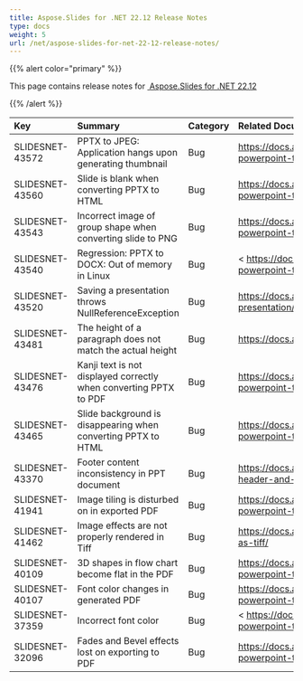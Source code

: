 ```yaml
---
title: Aspose.Slides for .NET 22.12 Release Notes
type: docs
weight: 5
url: /net/aspose-slides-for-net-22-12-release-notes/
---
```


{{% alert color="primary" %}} 

This page contains release notes for [ Aspose.Slides for .NET 22.12](https://www.nuget.org/packages/Aspose.Slides.NET/)

{{% /alert %}} 

|**Key**|**Summary**|**Category**|**Related Documentation**|
| :- | :- | :- | :- |
|SLIDESNET-43572|PPTX to JPEG: Application hangs upon generating thumbnail|Bug|<https://docs.aspose.com/slides/net/convert-powerpoint-to-jpg/>
|SLIDESNET-43560|Slide is blank when converting PPTX to HTML|Bug|<https://docs.aspose.com/slides/net/convert-powerpoint-to-html/>
|SLIDESNET-43543|Incorrect image of group shape when converting slide to PNG|Bug|<https://docs.aspose.com/slides/net/convert-powerpoint-to-png/>
|SLIDESNET-43540|Regression: PPTX to DOCX: Out of memory in Linux|Bug|< https://docs.aspose.com/slides/net/convert-powerpoint-to-pdf/>
|SLIDESNET-43520|Saving a presentation throws NullReferenceException|Bug|<https://docs.aspose.com/slides/net/save-presentation/>
|SLIDESNET-43481|The height of a paragraph does not match the actual height|Bug|<https://docs.aspose.com/slides/net/paragraph/>
|SLIDESNET-43476|Kanji text is not displayed correctly when converting PPTX to PDF|Bug|<https://docs.aspose.com/slides/net/convert-powerpoint-to-pdf/>
|SLIDESNET-43465|Slide background is disappearing when converting PPTX to HTML|Bug|<https://docs.aspose.com/slides/net/convert-powerpoint-to-html/>
|SLIDESNET-43370|Footer content inconsistency in PPT document|Bug|<https://docs.aspose.com/slides/net/presentation-header-and-footer/>
|SLIDESNET-41941|Image tiling is disturbed on in exported PDF|Bug|<https://docs.aspose.com/slides/net/convert-powerpoint-to-pdf/>
|SLIDESNET-41462|Image effects are not properly rendered in Tiff|Bug|<https://docs.aspose.com/slides/net/rendered-as-tiff/>
|SLIDESNET-40109|3D shapes in flow chart become flat in the PDF|Bug|<https://docs.aspose.com/slides/net/convert-powerpoint-to-pdf/>
|SLIDESNET-40107|Font color changes in generated PDF|Bug|<https://docs.aspose.com/slides/net/convert-powerpoint-to-pdf/>
|SLIDESNET-37359|Incorrect font color|Bug|< https://docs.aspose.com/slides/net/convert-powerpoint-to-pdf/>
|SLIDESNET-32096|Fades and Bevel effects lost on exporting to PDF|Bug|<https://docs.aspose.com/slides/net/convert-powerpoint-to-pdf/>